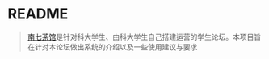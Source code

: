 # README

> [南七茶馆](https://ustcforum.com)是针对科大学生、由科大学生自己搭建运营的学生论坛。本项目旨在针对本论坛做出系统的介绍以及一些使用建议与要求





